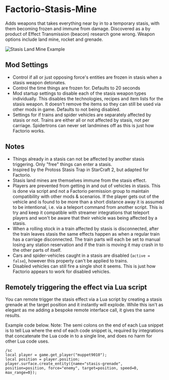 # Factorio-Stasis-Mine
Adds weapons that takes everything near by in to a temporary stasis, with them becoming frozen and immune from damage.
Discovered as a by product of Effect Transmission (beacon) research gone wrong.
Weapon options include land mine, rocket and grenade.

![Stasis Land Mine Example](https://media.giphy.com/media/feaLga7G7lBaGcluQt/giphy.gif)



Mod Settings
------------

- Control if all or just opposing force's entities are frozen in stasis when a stasis weapon detonates.
- Control the time things are frozen for. Defaults to 20 seconds
- Mod startup settings to disable each of the stasis weapon types individually. This disables the technologies, recipes and item lists for the stasis weapon. It doesn't remove the items so they can still be used via other mods in game. Defaults to not being disabled.
- Settings for if trains and spider vehicles are separately affected by stasis or not. Trains are either all or not affected by stasis, not per carriage. Spidertrons can never set landmines off as this is just how Factorio works.



Notes
-----

- Things already in a stasis can not be affected by another stasis triggering. Only "free" things can enter a stasis.
- Inspired by the Protoss Stasis Trap in StarCraft 2, but adapted for Factorio.
- Stasis land mines are themselves immune from the stasis effect.
- Players are prevented from getting in and out of vehicles in stasis. This is done via script and not a Factorio permission group to maintain compatibility with other mods & scenarios. If the player gets out of the vehicle and is found to be more than a short distance away it is assumed to be intentional, i.e. via a teleport command from another script. This is try and keep it compatible with streamer integrations that teleport players and won't be aware that their vehicle was being affected by a stasis.
- When a rolling stock in a train affected by stasis is disconnected, after the train leaves stasis the same effects happen as when a regular train has a carriage disconnected. The train parts will each be set to manual losing any station reservation and if the train is moving it may crash in to the other parts of itself.
- Cars and spider-vehicles caught in a stasis are disabled (`active = false`), however this property can't be applied to trains.
- Disabled vehicles can still fire a single shot it seems. This is just how Factorio appears to work for disabled vehicles.



Remotely triggering the effect via Lua script
---------------------------------------------

You can remote trigger the stasis effect via a Lua script by creating a stasis grenade at the target position and it instantly will explode. While this isn't as elegant as me adding a bespoke remote interface call, it gives the same results.

Example code below.
Note: The semi colons on the end of each Lua snippet is to tell Lua where the end of each code snippet is, required by integrations that concatenate the Lua code in to a single line, and does no harm for other Lua code uses.

```
/sc
local player = game.get_player("muppet9010");
local position = player.position;
player.surface.create_entity({name="stasis-grenade", position=position, force="enemy", target=position, speed=0, max_range=0});
```